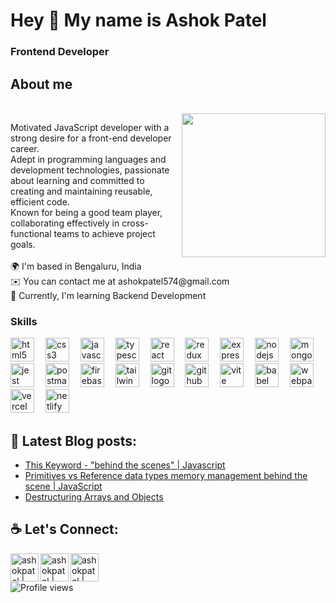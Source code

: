<h1 align="left">Hey 👋 My name is Ashok Patel</h1>

<h3 align="left">Frontend Developer</h3>

<h2 align="left">About me</h2>


<br clear="both">
<img align="right" height="230" src="https://64.media.tumblr.com/997065ee0d829476e1299d239c844163/tumblr_omt8bvbDfC1v9gbpno1_400.gif"  />
<span align="center"></span>


<p align="left">Motivated JavaScript developer with a strong desire for a front-end developer career. <br/> Adept in programming languages and development technologies, passionate  <br/> about learning and committed to creating and maintaining reusable, efficient code. <br/> Known for being a good team player, collaborating effectively in cross-functional teams to achieve project goals.<br><br>🌍 I'm based in Bengaluru, India<br>✉️ You can contact me at ashokpatel574@gmail.com<br>🧠 Currently, I'm learning Backend Development</p>



<h3 align="left">Skills</h3>

<div align="left">
  <img src="https://cdn.simpleicons.org/html5/E34F26" height="38" alt="html5 logo"  />
  <img width="10" />
  <img src="https://cdn.simpleicons.org/css3/1572B6" height="38" alt="css3 logo"  />
  <img width="10" />
  <img src="https://cdn.simpleicons.org/javascript/F7DF1E" height="38" alt="javascript logo"  />
  <img width="10" />
  <img src="https://cdn.jsdelivr.net/gh/devicons/devicon/icons/typescript/typescript-original.svg" height="38" alt="typescript logo"  />
  <img width="10" />
  <img src="https://cdn.jsdelivr.net/gh/devicons/devicon/icons/react/react-original.svg" height="38" alt="react logo"  />
  <img width="10" />
  <img src="https://cdn.jsdelivr.net/gh/devicons/devicon/icons/redux/redux-original.svg" height="38" alt="redux logo"  />
  <img width="10" />
  <img src="https://cdn.jsdelivr.net/gh/devicons/devicon/icons/express/express-original.svg" height="38" alt="express logo"  />
  <img width="10" />
  <img src="https://cdn.jsdelivr.net/gh/devicons/devicon/icons/nodejs/nodejs-original.svg" height="38" alt="nodejs logo"  />
  <img width="10" />
  <img src="https://cdn.jsdelivr.net/gh/devicons/devicon/icons/mongodb/mongodb-original.svg" height="38" alt="mongodb logo"  />
  <img width="10" />
  <img src="https://cdn.jsdelivr.net/gh/devicons/devicon/icons/jest/jest-plain.svg" height="38" alt="jest logo"  />
  <img width="10" />
  <img src="https://skillicons.dev/icons?i=postman" height="38" alt="postman logo"  />
  <img width="10" />
  <img src="https://cdn.simpleicons.org/firebase/FFCA28" height="38" alt="firebase logo"  />
  <img width="10" />
  <img src="https://cdn.simpleicons.org/tailwindcss/06B6D4" height="38" alt="tailwindcss logo"  />
  <img width="10" />
  <img src="https://cdn.simpleicons.org/git/F05032" height="38" alt="git logo"  />
  <img width="10" />
  <img src="https://skillicons.dev/icons?i=github" height="38" alt="github logo"  />
  <img width="10" />
  <img src="https://skillicons.dev/icons?i=vite" height="38" alt="vite logo"  />
  <img width="10" />
  <img src="https://cdn.simpleicons.org/babel/F9DC3E" height="38" alt="babel logo"  />
  <img width="10" />
  <img src="https://skillicons.dev/icons?i=webpack" height="38" alt="webpack logo"  />
  <img width="10" />
  <img src="https://skillicons.dev/icons?i=vercel" height="38" alt="vercel logo"  />
  <img width="10" />
  <img src="https://skillicons.dev/icons?i=netlify" height="38" alt="netlify logo"  />
</div>


<h2 align="left">📕 Latest Blog posts:</h2>


- <a href="https://ashokpatel.hashnode.dev/this-keyword-javascript">This Keyword - "behind the scenes" | Javascript </a>
- <a href="https://ashokpatel.hashnode.dev/primitives-vs-reference-data-types-memory-management-behind-the-scene-or-javascript">Primitives vs Reference data types memory management behind the scene | JavaScript</a>
- <a href="https://ashokpatel.hashnode.dev/destructuring-arrays-and-objects">Destructuring Arrays and Objects</a>

<h2 align="left">☕ Let's Connect:</h2>

[<img align="left" alt="ashokpatel | linkedin" width="45px" src="https://img.icons8.com/fluency/48/000000/linkedin.png" />][linkedin]
[<img align="left" alt="ashokpatel | twitter" width="45px" src="https://img.icons8.com/fluency/48/000000/twitter-squared.png" />][twitter]
[<img align="left" alt="ashokpatel | email" width="45px" src="https://img.icons8.com/fluency/48/000000/apple-mail.png" />][gmail]


[linkedin]: https://www.linkedin.com/in/ashokpatel574/
[twitter]: https://twitter.com/ashokpatel574
[gmail]: https://mail.google.com/mail/?view=cm&fs=1&to=ashokpatel574@gmail.com



<br/>


<h2></h2>

![Profile views](https://visitor-badge.laobi.icu/badge?page_id=profile-readme.repoName)<br/>


